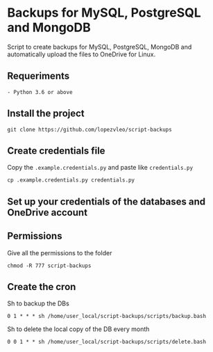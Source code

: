 # Backups for MySQL, PostgreSQL and MongoDB

Script to create backups for MySQL, PostgreSQL, MongoDB and automatically upload the files to OneDrive for Linux.

## Requeriments

    - Python 3.6 or above

## Install the project

    git clone https://github.com/lopezvleo/script-backups

## Create credentials file

Copy the `.example.credentials.py` and paste like `credentials.py`

    cp .example.credentials.py credentials.py

## Set up your credentials of the databases and OneDrive account

## Permissions

Give all the permissions to the folder

    chmod -R 777 script-backups

## Create the cron

Sh to backup the DBs

    0 1 * * * sh /home/user_local/script-backups/scripts/backup.bash

Sh to delete the local copy of the DB every month

    0 0 1 * * sh /home/user_local/script-backups/scripts/delete.bash